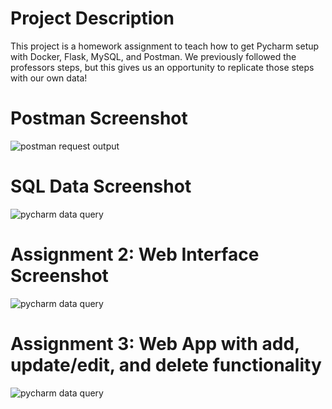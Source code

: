 # Project Description
This project is a homework assignment to teach how to get Pycharm setup with Docker, Flask, MySQL, and Postman. We previously followed the professors steps, but this gives us an opportunity to replicate those steps with our own data! 

# Postman Screenshot
![postman request output](screenshots/postman.png)
# SQL Data Screenshot
![pycharm data query](screenshots/query.png)
# Assignment 2: Web Interface Screenshot
![pycharm data query](screenshots/Assignment2.png)
# Assignment 3: Web App with add, update/edit, and delete functionality
![pycharm data query](screenshots/Assignment3.png)